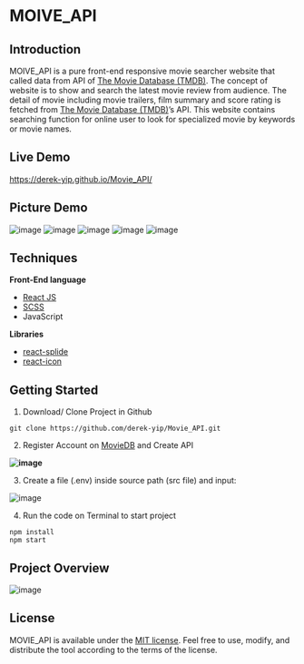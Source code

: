 # MOIVE_API


## Introduction

MOIVE_API is a pure front-end responsive movie searcher website that called data from API of [The Movie Database (TMDB)](https://www.themoviedb.org/). The concept of website is to show and search the latest movie review from audience. The detail of movie including movie trailers, film summary and score rating is fetched from [The Movie Database (TMDB)](https://www.themoviedb.org/)’s API. This website contains searching function for online user to look for specialized movie by keywords or movie names.

## Live Demo
https://derek-yip.github.io/Movie_API/

## Picture Demo
![image](https://user-images.githubusercontent.com/101183496/182090489-1ab8727c-95c5-4235-a378-d398de8e8f7a.png)
![image](https://user-images.githubusercontent.com/101183496/182090507-591444ba-a30b-4152-b9d6-743d2b4c31b1.png)
![image](https://user-images.githubusercontent.com/101183496/182090522-2872d088-8c95-4550-829f-a0f91fca6718.png)
![image](https://user-images.githubusercontent.com/101183496/182090548-f4b0a63a-42fc-4b11-aa4b-f9a0fef5ff75.png)
![image](https://user-images.githubusercontent.com/101183496/182090562-7e87e52b-61b5-45ad-affd-da9d796271b4.png)

## Techniques

**Front-End language**

- [React JS](https://reactjs.org/)
-	[SCSS](https://sass-lang.com/)
-	JavaScript

**Libraries**
-	[react-splide](https://splidejs.com/integration/react-splide/)
-	[react-icon](https://react-icons.github.io/react-icons/)

## Getting Started
1. Download/ Clone Project in Github
```
git clone https://github.com/derek-yip/Movie_API.git
```

2. Register Account on [MovieDB](https://www.themoviedb.org/) and Create API

**![image](https://user-images.githubusercontent.com/101183496/182090798-26d41e1e-3c72-46b4-942b-ec954317f965.png)**

3. Create a file (.env) inside source path (src file) and input:

![image](https://user-images.githubusercontent.com/101183496/182090813-9ae61cda-69a5-4a38-b5d0-ad17e1f8850c.png)

4. Run the code on Terminal to start project
```
npm install
npm start
```
## Project Overview
![image](https://user-images.githubusercontent.com/101183496/182090926-73196853-483c-4451-971a-7811b5616abe.png)

## License

MOVIE_API is available under the [MIT license](https://opensource.org/licenses/MIT). Feel free to use, modify, and distribute the tool according to the terms of the license.

